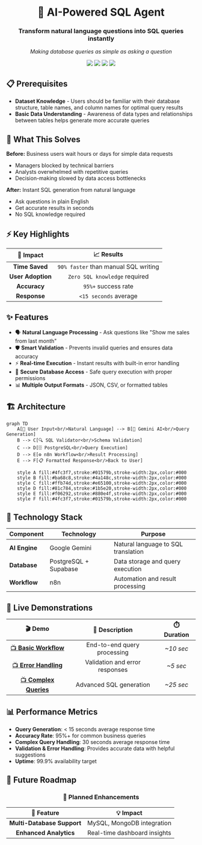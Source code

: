 <div align="center">

# 🤖 AI-Powered SQL Agent
### Transform natural language questions into SQL queries instantly
*Making database queries as simple as asking a question*

<p>
  <img src="https://img.shields.io/badge/PostgreSQL-316192?style=for-the-badge&logo=postgresql&logoColor=white" />
  <img src="https://img.shields.io/badge/n8n-EA4B71?style=for-the-badge&logo=n8n&logoColor=white" />
  <img src="https://img.shields.io/badge/Supabase-3ECF8E?style=for-the-badge&logo=supabase&logoColor=white" />
  <img src="https://img.shields.io/badge/Gemini_AI-4285F4?style=for-the-badge&logo=google&logoColor=white" />
</p>

</div>

## 📋 Prerequisites

- **Dataset Knowledge** - Users should be familiar with their database structure, table names, and column names for optimal query results
- **Basic Data Understanding** - Awareness of data types and relationships between tables helps generate more accurate queries

## 🎯 What This Solves

**Before:** Business users wait hours or days for simple data requests
- Managers blocked by technical barriers
- Analysts overwhelmed with repetitive queries
- Decision-making slowed by data access bottlenecks

**After:** Instant SQL generation from natural language
- Ask questions in plain English
- Get accurate results in seconds
- No SQL knowledge required

## ⚡ Key Highlights

<div align="center">

| 🎯 **Impact** | 📈 **Results** |
|:-------------:|:--------------:|
| **Time Saved** | `90% faster` than manual SQL writing |
| **User Adoption** | `Zero SQL knowledge` required |
| **Accuracy** | `95%+` success rate |
| **Response** | `<15 seconds` average |

</div>

## ✨ Features

- 🗣️ **Natural Language Processing** - Ask questions like "Show me sales from last month"
- 🛡️ **Smart Validation** - Prevents invalid queries and ensures data accuracy
- ⚡ **Real-time Execution** - Instant results with built-in error handling
- 🔐 **Secure Database Access** - Safe query execution with proper permissions
- 📊 **Multiple Output Formats** - JSON, CSV, or formatted tables

## 🏗️ Architecture

```mermaid
graph TD
    A[👤 User Input<br/>Natural Language] --> B[🧠 Gemini AI<br/>Query Generation]
    B --> C[🔍 SQL Validator<br/>Schema Validation]
    C --> D[🗄️ PostgreSQL<br/>Query Execution]
    D --> E[⚙️ n8n Workflow<br/>Result Processing]
    E --> F[📋 Formatted Response<br/>Back to User]
    
    style A fill:#4fc3f7,stroke:#01579b,stroke-width:2px,color:#000
    style B fill:#ba68c8,stroke:#4a148c,stroke-width:2px,color:#000
    style C fill:#ffb74d,stroke:#e65100,stroke-width:2px,color:#000
    style D fill:#81c784,stroke:#1b5e20,stroke-width:2px,color:#000
    style E fill:#f06292,stroke:#880e4f,stroke-width:2px,color:#000
    style F fill:#4fc3f7,stroke:#01579b,stroke-width:2px,color:#000
```

## 🔧 Technology Stack

| Component | Technology | Purpose |
|-----------|------------|---------|
| **AI Engine** | Google Gemini | Natural language to SQL translation |
| **Database** | PostgreSQL + Supabase | Data storage and query execution |
| **Workflow** | n8n | Automation and result processing |

## 🎥 Live Demonstrations

<div align="center">

| 🎬 Demo | 📝 Description | ⏱️ Duration |
|:-------:|:--------------:|:-----------:|
| [📺 **Basic Workflow**](https://github.com/user-attachments/assets/d61b4068-5f1b-426b-84c2-c056f980ddb7) | End-to-end query processing | *~10 sec* |
| [📺 **Error Handling**](https://github.com/user-attachments/assets/a6c50ae6-3920-4387-af50-9796135c900a) | Validation and error responses | *~5 sec* |
| [📺 **Complex Queries**](https://github.com/user-attachments/assets/59ac2379-ebee-40a4-8227-ede21f0ce541) | Advanced SQL generation | *~25 sec* |

</div>

## 📊 Performance Metrics

- **Query Generation**: < 15 seconds average response time
- **Accuracy Rate**: 95%+ for common business queries
- **Complex Query Handling**: 30 seconds average response time
- **Validation & Error Handling**: Provides accurate data with helpful suggestions
- **Uptime**: 99.9% availability target

## 🔮 Future Roadmap

<div align="center">

### 🎯 **Planned Enhancements**

| 🚀 Feature | 💡 Impact |
|:----------:|:---------:|
| **Multi-Database Support** | MySQL, MongoDB integration |
| **Enhanced Analytics** | Real-time dashboard insights |

</div>

<div align="center">

</div>
